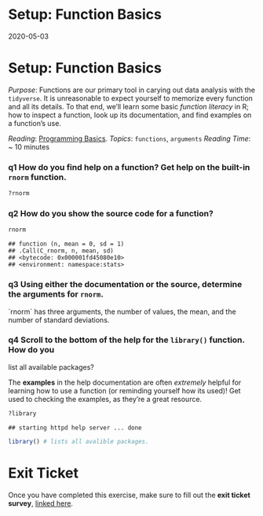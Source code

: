 Setup: Function Basics
================
2020-05-03

# Setup: Function Basics

*Purpose*: Functions are our primary tool in carying out data analysis
with the `tidyverse`. It is unreasonable to expect yourself to memorize
every function and all its details. To that end, we’ll learn some basic
*function literacy* in R; how to inspect a function, look up its
documentation, and find examples on a function’s use.

*Reading*: [Programming
Basics](https://rstudio.cloud/learn/primers/1.2). *Topics*: `functions`,
`arguments` *Reading Time*: \~ 10 minutes

### **q1** How do you find help on a function? Get help on the built-in `rnorm` function.

``` r
?rnorm
```

### **q2** How do you show the source code for a function?

``` r
rnorm
```

    ## function (n, mean = 0, sd = 1) 
    ## .Call(C_rnorm, n, mean, sd)
    ## <bytecode: 0x000001fd45080e10>
    ## <environment: namespace:stats>

### **q3** Using either the documentation or the source, determine the arguments for `rnorm`.

\`rnorm\` has three arguments, the number of values, the mean, and the
number of standard deviations.

### **q4** Scroll to the bottom of the help for the `library()` function. How do you

list all available packages?

The **examples** in the help documentation are often *extremely* helpful
for learning how to use a function (or reminding yourself how its used)!
Get used to checking the examples, as they’re a great resource.

``` r
?library
```

    ## starting httpd help server ... done

``` r
library() # lists all avalible packages.
```

<!-- include-exit-ticket -->

# Exit Ticket

<!-- -------------------------------------------------- -->

Once you have completed this exercise, make sure to fill out the **exit
ticket survey**, [linked
here](https://docs.google.com/forms/d/e/1FAIpQLSeuq2LFIwWcm05e8-JU84A3irdEL7JkXhMq5Xtoalib36LFHw/viewform?usp=pp_url&entry.693978880=e-setup02-functions-assignment.Rmd).
